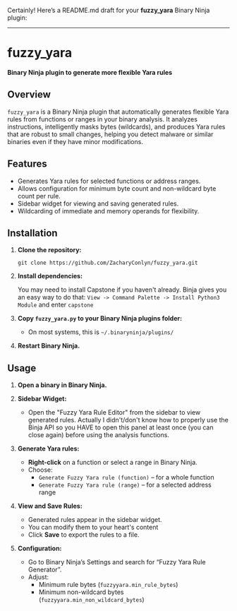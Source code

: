 Certainly! Here’s a README.md draft for your **fuzzy_yara** Binary Ninja plugin:

---

# fuzzy_yara

**Binary Ninja plugin to generate more flexible Yara rules**

## Overview

`fuzzy_yara` is a Binary Ninja plugin that automatically generates flexible Yara rules from functions or ranges in your binary analysis. It analyzes instructions, intelligently masks bytes (wildcards), and produces Yara rules that are robust to small changes, helping you detect malware or similar binaries even if they have minor modifications.

## Features

- Generates Yara rules for selected functions or address ranges.
- Allows configuration for minimum byte count and non-wildcard byte count per rule.
- Sidebar widget for viewing and saving generated rules.
- Wildcarding of immediate and memory operands for flexibility.

## Installation

1. **Clone the repository:**

   ```shell
   git clone https://github.com/ZacharyConlyn/fuzzy_yara.git
   ```

2. **Install dependencies:**

   You may need to install Capstone if you haven't already. Binja gives you an easy way to do that: `View -> Command Palette -> Install Python3 Module` and enter `capstone` 


4. **Copy `fuzzy_yara.py` to your Binary Ninja plugins folder:**

   - On most systems, this is `~/.binaryninja/plugins/`

5. **Restart Binary Ninja.**

## Usage

1. **Open a binary in Binary Ninja.**

2. **Sidebar Widget:**
    - Open the "Fuzzy Yara Rule Editor" from the sidebar to view generated rules. Actually I didn't/don't know how to properly use the Binja API so you HAVE to open this panel at least once (you can close again) before using the analysis functions.

3. **Generate Yara rules:**
    - **Right-click** on a function or select a range in Binary Ninja.
    - Choose:
      - `Generate Fuzzy Yara rule (function)` – for a whole function
      - `Generate Fuzzy Yara rule (range)` – for a selected address range

4. **View and Save Rules:**
    - Generated rules appear in the sidebar widget.
    - You can modify them to your heart's content
    - Click **Save** to export the rules to a file.

5. **Configuration:**
    - Go to Binary Ninja’s Settings and search for “Fuzzy Yara Rule Generator”.
    - Adjust:
      - Minimum rule bytes (`fuzzyyara.min_rule_bytes`)
      - Minimum non-wildcard bytes (`fuzzyyara.min_non_wildcard_bytes`)

